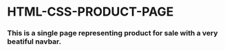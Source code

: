# HTML-CSS-PRODUCT-PAGE

### This is a single page representing product for sale with a very beatiful navbar.
